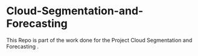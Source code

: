 # Cloud-Segmentation-and-Forecasting
This Repo is part of the work done for the Project Cloud Segmentation and Forecasting .
